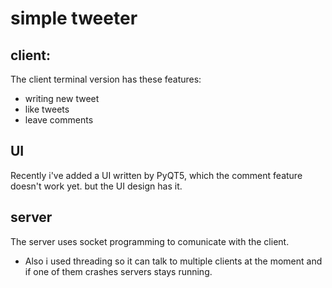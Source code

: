 # simple tweeter

## client:
The client terminal version has these features:
* writing new tweet 
* like tweets
* leave comments
## UI
Recently i've added a UI written by PyQT5, which the comment feature doesn't work yet. but the UI design has it.

## server
The server uses socket programming to comunicate with the client.
- Also i used threading so it can talk to multiple clients at the moment and if one of them crashes servers stays running. 
